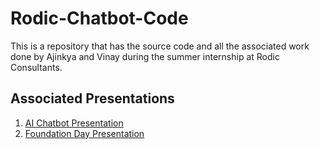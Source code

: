# Rodic-Chatbot-Code
This is a repository that has the source code and all the associated work done by Ajinkya and Vinay during the summer internship at Rodic Consultants.

## Associated Presentations
1. [AI Chatbot Presentation](https://docs.google.com/presentation/d/1oYtIC044kijfzxug8eoMNfjMKcxoTP1P/edit?usp=sharing&ouid=107047091173668127828&rtpof=true&sd=true)
2. [Foundation Day Presentation](https://docs.google.com/presentation/d/151xa32J9FTlcE9X6Cz7o9NW8Wh3oyWpq/edit?usp=drive_link&ouid=107047091173668127828&rtpof=true&sd=true)


